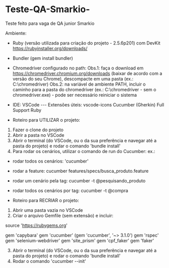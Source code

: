 # Teste-QA-Smarkio-
Teste feito para vaga de QA junior Smarkio

Ambiente:
- Ruby (versão utilizada para criação do projeto - 2.5.6p201) com DevKit
https://rubyinstaller.org/downloads/

- Bundler (gem install bundler)

- Chromedriver configurado no path:
Obs.1: faça o download em https://chromedriver.chromium.org/downloads (baixar de acordo com a versão do seu Chrome), descompacte em uma pasta (ex.: C:\chromedriver)
Obs.2: na variável de ambiente PATH, incluir o caminho para a pasta do chromedriver (ex.: C:\chromedriver - sem o chromedriver.exe) - pode ser necessário reiniciar o sistema

- IDE: VSCode
--- Extensões úteis:
vscode-icons
Cucumber (Gherkin) Full Support
Ruby

- Roteiro para UTILIZAR o projeto:
1. Fazer o clone do projeto
2. Abrir a pasta no VSCode
3. Abrir o terminal (do VSCode, ou o da sua preferência e navegar até a pasta do projeto) e rodar o comando 'bundle install'
4. Para rodar os cenários, utilizar o comando de run do Cucumber:
  ex.: 
  - rodar todos os cenários: 'cucumber'
  - rodar a feature: cucumber features/specs/busca_produto.feature
  - rodar um cenário pela tag: cucumber -t @pesquisando_produto
  - rodar todos os cenários por tag: cucumber -t @compra

- Roteiro para RECRIAR o projeto:
1. Abrir uma pasta vazia no VSCode
2. Criar o arquivo Gemfile (sem extensão) e incluir:

source 'https://rubygems.org'

gem 'capybara'
gem 'cucumber' (gem 'cucumber', '~> 3.1.0')
gem 'rspec'
gem 'selenium-webdriver'
gem 'site_prism'
gem 'cpf_faker'
gem 'faker'

3. Abrir o terminal (do VSCode, ou o da sua preferência e navegar até a pasta do projeto) e rodar o comando 'bundle install'
4. Rodar o comando 'cucumber --init'
